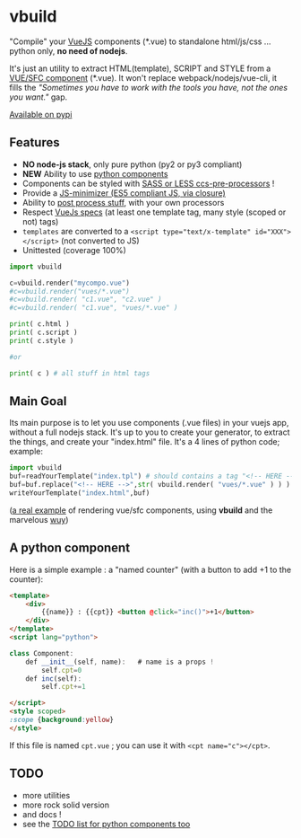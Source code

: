 # vbuild

"Compile" your [VueJS](https://vuejs.org/) components (*.vue) to standalone html/js/css ... python only, **no need of nodejs**.

It's just an utility to extract HTML(template), SCRIPT and STYLE from a [VUE/SFC component]((https://fr.vuejs.org/v2/guide/single-file-components.html)) (*.vue). It won't replace webpack/nodejs/vue-cli, it fills the _"Sometimes you have to work with the tools you have, not the ones you want."_ gap.

[Available on pypi](https://pypi.org/project/vbuild/)

## Features

 * **NO node-js stack**, only pure python (py2 or py3 compliant)
 * **NEW** Ability to use [python components](doc/PyComponent.md)
 * Components can be styled with [SASS or LESS ccs-pre-processors](doc/CssPreProcess.md) !
 * Provide a [JS-minimizer (ES5 compliant JS, via closure)](doc/minimize.md)
 * Ability to [post process stuff](doc/PostProcess.md), with your own processors
 * Respect [VueJs specs](https://vue-loader.vuejs.org/spec.html) (at least one template tag, many style (scoped or not) tags)
 * `templates` are converted to a `<script type="text/x-template" id="XXX"></script>` (not converted to JS)
 * Unittested (coverage 100%)
 

```python
import vbuild

c=vbuild.render("mycompo.vue")
#c=vbuild.render("vues/*.vue")
#c=vbuild.render( "c1.vue", "c2.vue" )
#c=vbuild.render( "c1.vue", "vues/*.vue" )

print( c.html )
print( c.script )
print( c.style )

#or 

print( c ) # all stuff in html tags

```

## Main Goal

Its main purpose is to let you use components (.vue files) in your vuejs app, without a full nodejs stack. It's up to you to create your generator, to extract the things, and create your "index.html" file. It's a 4 lines of python code; example:

```python
import vbuild
buf=readYourTemplate("index.tpl") # should contains a tag "<!-- HERE -->" that would be substituted
buf=buf.replace("<!-- HERE -->",str( vbuild.render( "vues/*.vue" ) ) )
writeYourTemplate("index.html",buf)
```

([a real example](https://github.com/manatlan/wuy/tree/master/examples/vueapp) of rendering vue/sfc components, using **vbuild** and the marvelous [wuy](https://github.com/manatlan/wuy))


## A python component

Here is a simple example : a "named counter" (with a button to add +1 to the counter):

```html
<template>
    <div>
        {{name}} : {{cpt}} <button @click="inc()">+1</button>
    </div>
</template>
<script lang="python">

class Component:
    def __init__(self, name):   # name is a props !
        self.cpt=0
    def inc(self):
        self.cpt+=1

</script>
<style scoped>
:scope {background:yellow}
</style>
```

If this file is named `cpt.vue` ; you can use it with `<cpt name="c"></cpt>`.


## TODO

 * more utilities
 * more rock solid version
 * and docs !
 * see the [TODO list for python components too]((doc/PyComponent.md))

